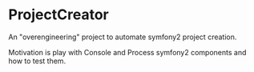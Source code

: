 ProjectCreator
==============

An "overengineering" project to automate symfony2 project creation.

Motivation is play with Console and Process symfony2 components and how to test them.
